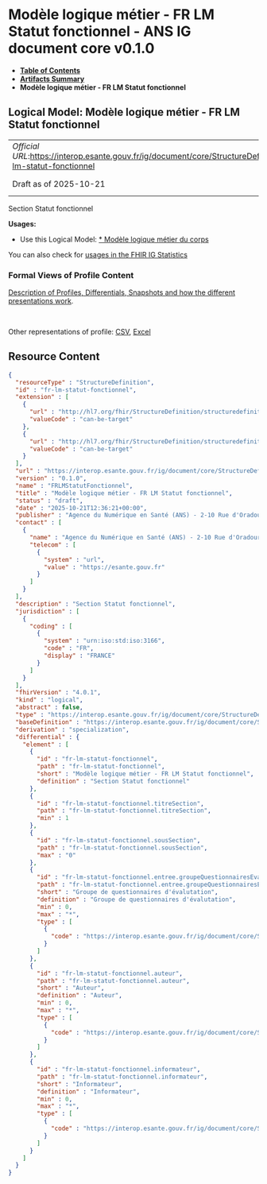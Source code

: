 # Modèle logique métier - FR LM Statut fonctionnel - ANS IG document core v0.1.0

* [**Table of Contents**](toc.md)
* [**Artifacts Summary**](artifacts.md)
* **Modèle logique métier - FR LM Statut fonctionnel**

## Logical Model: Modèle logique métier - FR LM Statut fonctionnel 

| | |
| :--- | :--- |
| *Official URL*:https://interop.esante.gouv.fr/ig/document/core/StructureDefinition/fr-lm-statut-fonctionnel | *Version*:0.1.0 |
| Draft as of 2025-10-21 | *Computable Name*:FRLMStatutFonctionnel |

 
Section Statut fonctionnel 

**Usages:**

* Use this Logical Model: [* Modèle logique métier du corps](StructureDefinition-fr-lm-corps-document.md)

You can also check for [usages in the FHIR IG Statistics](https://packages2.fhir.org/xig/ans.document.fr.core|current/StructureDefinition/fr-lm-statut-fonctionnel)

### Formal Views of Profile Content

 [Description of Profiles, Differentials, Snapshots and how the different presentations work](http://build.fhir.org/ig/FHIR/ig-guidance/readingIgs.html#structure-definitions). 

 

Other representations of profile: [CSV](StructureDefinition-fr-lm-statut-fonctionnel.csv), [Excel](StructureDefinition-fr-lm-statut-fonctionnel.xlsx) 



## Resource Content

```json
{
  "resourceType" : "StructureDefinition",
  "id" : "fr-lm-statut-fonctionnel",
  "extension" : [
    {
      "url" : "http://hl7.org/fhir/StructureDefinition/structuredefinition-type-characteristics",
      "valueCode" : "can-be-target"
    },
    {
      "url" : "http://hl7.org/fhir/StructureDefinition/structuredefinition-type-characteristics",
      "valueCode" : "can-be-target"
    }
  ],
  "url" : "https://interop.esante.gouv.fr/ig/document/core/StructureDefinition/fr-lm-statut-fonctionnel",
  "version" : "0.1.0",
  "name" : "FRLMStatutFonctionnel",
  "title" : "Modèle logique métier - FR LM Statut fonctionnel",
  "status" : "draft",
  "date" : "2025-10-21T12:36:21+00:00",
  "publisher" : "Agence du Numérique en Santé (ANS) - 2-10 Rue d'Oradour-sur-Glane, 75015 Paris",
  "contact" : [
    {
      "name" : "Agence du Numérique en Santé (ANS) - 2-10 Rue d'Oradour-sur-Glane, 75015 Paris",
      "telecom" : [
        {
          "system" : "url",
          "value" : "https://esante.gouv.fr"
        }
      ]
    }
  ],
  "description" : "Section Statut fonctionnel",
  "jurisdiction" : [
    {
      "coding" : [
        {
          "system" : "urn:iso:std:iso:3166",
          "code" : "FR",
          "display" : "FRANCE"
        }
      ]
    }
  ],
  "fhirVersion" : "4.0.1",
  "kind" : "logical",
  "abstract" : false,
  "type" : "https://interop.esante.gouv.fr/ig/document/core/StructureDefinition/fr-lm-statut-fonctionnel",
  "baseDefinition" : "https://interop.esante.gouv.fr/ig/document/core/StructureDefinition/fr-lm-section",
  "derivation" : "specialization",
  "differential" : {
    "element" : [
      {
        "id" : "fr-lm-statut-fonctionnel",
        "path" : "fr-lm-statut-fonctionnel",
        "short" : "Modèle logique métier - FR LM Statut fonctionnel",
        "definition" : "Section Statut fonctionnel"
      },
      {
        "id" : "fr-lm-statut-fonctionnel.titreSection",
        "path" : "fr-lm-statut-fonctionnel.titreSection",
        "min" : 1
      },
      {
        "id" : "fr-lm-statut-fonctionnel.sousSection",
        "path" : "fr-lm-statut-fonctionnel.sousSection",
        "max" : "0"
      },
      {
        "id" : "fr-lm-statut-fonctionnel.entree.groupeQuestionnairesEvaluation",
        "path" : "fr-lm-statut-fonctionnel.entree.groupeQuestionnairesEvaluation",
        "short" : "Groupe de questionnaires d'évalutation",
        "definition" : "Groupe de questionnaires d'évalutation",
        "min" : 0,
        "max" : "*",
        "type" : [
          {
            "code" : "https://interop.esante.gouv.fr/ig/document/core/StructureDefinition/fr-lm-group-de-questionnaires-devaluation"
          }
        ]
      },
      {
        "id" : "fr-lm-statut-fonctionnel.auteur",
        "path" : "fr-lm-statut-fonctionnel.auteur",
        "short" : "Auteur",
        "definition" : "Auteur",
        "min" : 0,
        "max" : "*",
        "type" : [
          {
            "code" : "https://interop.esante.gouv.fr/ig/document/core/StructureDefinition/fr-lm-auteur"
          }
        ]
      },
      {
        "id" : "fr-lm-statut-fonctionnel.informateur",
        "path" : "fr-lm-statut-fonctionnel.informateur",
        "short" : "Informateur",
        "definition" : "Informateur",
        "min" : 0,
        "max" : "*",
        "type" : [
          {
            "code" : "https://interop.esante.gouv.fr/ig/document/core/StructureDefinition/fr-lm-informateur"
          }
        ]
      }
    ]
  }
}

```
